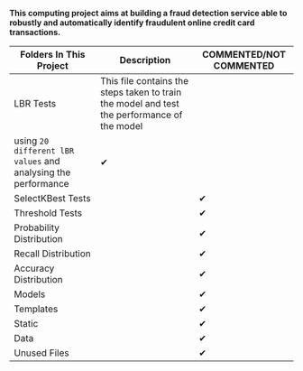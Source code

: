 **This computing project aims at building a fraud detection service able to robustly and automatically identify fraudulent online credit card transactions.**

| **Folders In This Project** |**Description** |**COMMENTED/NOT COMMENTED** |
| --- | --- | --- |
|LBR Tests |This file contains the steps taken to train the model and test the performance of the model
using `20 different lBR values` and analysing the performance| ✔ |
|SelectKBest Tests| | ✔ |
|Threshold Tests | | ✔ |
|Probability Distribution | | ✔ |
|Recall Distribution | | ✔ |
|Accuracy Distribution | | ✔ |
|Models | | ✔ |
|Templates | | ✔ |
|Static | | ✔ |
|Data| | ✔ |
|Unused Files | | ✔ |